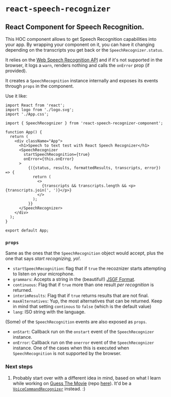 # `react-speech-recognizer`

## React Component for Speech Recognition.

This HOC component allows to get Speech Recognition capabilities into your app. By wrapping your component on it, you can have it changing depending on the transcripts you get back or the `SpeechRecognizer.status`.

It relies on the [Web Speech Recognition API](https://developer.mozilla.org/en-US/docs/Web/API/SpeechRecognition) and if it's not supported in the browser, it logs a `warn`, renders nothing and calls the `onError` prop (if provided).

It creates a `SpeechRecognition` instance internally and exposes its events through `props` in the component.

Use it like:

```
import React from 'react';
import logo from './logo.svg';
import './App.css';

import { SpeechRecognizer } from 'react-speech-recognizer-component';

function App() {
  return (
    <div className="App">
      <h1>Speech to text test with React Speech Recognizer</h1>
      <SpeechRecognizer
        startSpeechRecognition={true}
        onError={this.onError}
      >
          {({status, results, formattedResults, transcripts, error}) => {
            return (
              <>
                {transcripts && transcripts.length && <p>{transcripts.join(', ')}</p>}
              </>
            );
          }}
      </SpeechRecognizer>
    </div>
  );
}

export default App;
```

### `props`

Same as the ones that the `SpeechRecognition` object would accept, plus the one that says _start recognizing, yo!_.

- `startSpeechRecognition`: flag that if `true` the recoznizer starts attempting to listen on your microphone.
- `grammars`: Accepts a string in the (beautiful!) [JSGF Format](https://www.w3.org/TR/2000/NOTE-jsgf-20000605/).
- `continuous`: Flag that if `true` more than one result _per recognition_ is returned.
- `interimResults`: Flag that if `true` returns results that are not final.
- `maxAlternatives`: Yup, the most alternatives that can be returned. Keep in mind that setting `continous` to `false` (which is the default value)
- `lang`: ISO string with the language.

(Some) of the `SpeechRecognition` events are also exposed as `props`.

- `onStart`: Callback run on the `onstart` event of the `SpeechRecognizer` instance.
- `onError`: Callback run on the `onerror` event of the `SpeechRecognizer` instance. One of the cases when this is executed when `SpeechRecognition` is not supported by the browser.

### Next steps

1. Probably start over with a different idea in mind, based on what I learn while working on [Guess The Movie](https://guess-the-movie-dev.netlify.com/) (repo [here](https://github.com/loqtor/guess-the-movie)). It'd be a [`VoiceCommandRecognizer`](https://github.com/loqtor/voice-command-recognizer) instead. :)